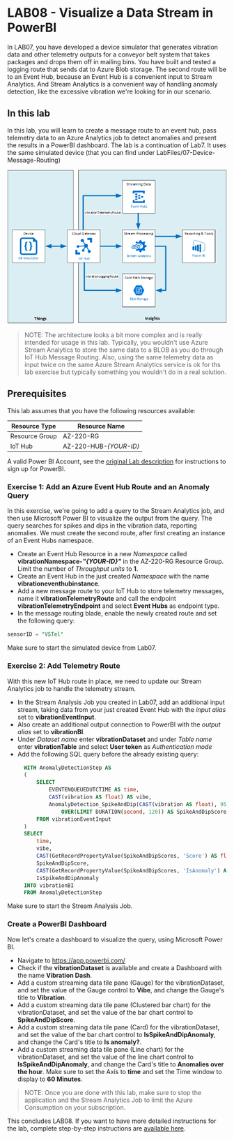 # LAB08 - Visualize a Data Stream in PowerBI
In LAB07, you have developed a device simulator that generates vibration data and other telemetry outputs for a conveyor belt system that takes packages and drops them off in mailing bins. You have built and tested a logging route that sends dat to Azure Blob storage.
The second route will be to an Event Hub, because an Event Hub is a convenient input to Stream Analytics. And Stream Analytics is a convenient way of handling anomaly detection, like the excessive vibration we're looking for in our scenario.
## In this lab
In this lab, you will learn to create a message route to an event hub, pass telemetry data to an Azure Analytics job to detect anomalies and present the results in a PowerBI dashboard. The lab is a continuation of Lab7. It uses the same simulated device (that you can find under LabFiles/07-Device-Message-Routing)

![ScreenShot](../Images/08-Architecture.png)

> NOTE: The architecture looks a bit more complex and is really intended for usage in this lab. Typically, you wouldn't use Azure Stream Analytics to store the same data to a BLOB as you do through IoT Hub Message Routing. Also, using the same telemetry data as input twice on the same Azure Stream Analytics service is ok for ths lab exercise but typically something you wouldn't do in a real solution.

## Prerequisites
This lab assumes that you have the following resources available:

Resource Type | Resource Name
--------------|--------------
Resource Group | AZ-220-RG
IoT Hub | AZ-220-HUB-*{YOUR-ID}*

A valid Power BI Account, see the [original Lab description](https://github.com/MicrosoftLearning/AZ-220-Microsoft-Azure-IoT-Developer/blob/master/Instructions/Labs/LAB_AK_08-visualize-data-stream-in-power-bi.md) for instructions to sign up for PowerBI.

### **Exercise 1: Add an Azure Event Hub Route and an Anomaly Query**
In this exercise, we're going to add a query to the Stream Analytics job, and then use Microsoft Power BI to visualize the output from the query. The query searches for spikes and dips in the vibration data, reporting anomalies. We must create the second route, after first creating an instance of an Event Hubs namespace.
- Create an Event Hub Resource in a new *Namespace* called **vibrationNamespace-_"{YOUR-ID}"_** in the AZ-220-RG Resource Group. Limit the number of *Throughput units* to **1**.
- Create an Event Hub in the just created *Namespace* with the name **vibrationeventhubinstance**.
- Add a new message route to your IoT Hub to store telemetry messages, name it **vibrationTelemetryRoute** and call the endpoint **vibrationTelemetryEndpoint** and select **Event Hubs** as endpoint type.
- In the message routing blade, enable the newly created route and set the following query:
```sql
sensorID = "VSTel"
```
Make sure to start the simulated device from Lab07.

### **Exercise 2: Add Telemetry Route**
With this new IoT Hub route in place, we need to update our Stream Analytics job to handle the telemetry stream.
- In the Stream Analysis Job you created in Lab07, add an additional input stream, taking data from your just created Event Hub with the *input alias* set to **vibrationEventInput**.
- Also create an additional output connection to PowerBI with the *output alias* set to **vibrationBI**.
- Under *Dataset name* enter **vibrationDataset** and under *Table name* enter **vibrationTable** and select **User token** as *Authentication mode*
- Add the following SQL query before the already existing query:
  ```SQL
    WITH AnomalyDetectionStep AS
    (
        SELECT
            EVENTENQUEUEDUTCTIME AS time,
            CAST(vibration AS float) AS vibe,
            AnomalyDetection_SpikeAndDip(CAST(vibration AS float), 95, 120, 'spikesanddips')
                OVER(LIMIT DURATION(second, 120)) AS SpikeAndDipScores
        FROM vibrationEventInput
    )
    SELECT
        time,
        vibe,
        CAST(GetRecordPropertyValue(SpikeAndDipScores, 'Score') AS float) AS
        SpikeAndDipScore,
        CAST(GetRecordPropertyValue(SpikeAndDipScores, 'IsAnomaly') AS bigint) AS
        IsSpikeAndDipAnomaly
    INTO vibrationBI
    FROM AnomalyDetectionStep
  ```
Make sure to start the Stream Analysis Job.

### **Create a PowerBI Dashboard**
Now let's create a dashboard to visualize the query, using Microsoft Power BI.
- Navigate to https://app.powerbi.com/
- Check if the **vibrationDataset** is available and create a Dashboard with the name **Vibration Dash**.
- Add a custom streaming data tile pane (Gauge) for the vibrationDataset, and set the value of the Gauge control to **Vibe**, and change the Gauge's title to **Vibration**.
- Add a custom streaming data tile pane (Clustered bar chart) for the vibrationDataset, and set the value of the bar chart control to **SpikeAndDipScore**.
- Add a custom streaming data tile pane (Card) for the vibrationDataset, and set the value of the bar chart control to **IsSpikeAndDipAnomaly**, and change the Card's title to **Is anomaly?**.
- Add a custom streaming data tile pane (Line chart) for the vibrationDataset, and set the value of the line chart control to **IsSpikeAndDipAnomaly**, and change the Card's title to **Anomalies over the hour**. Make sure to set the Axis to **time** and set the Time window to display to **60 Minutes**.
> NOTE: Once you are done with this lab, make sure to stop the application and the Stream Analytics Job to limit the Azure Consumption on your subscription.

This concludes LAB08. If you want to have more detailed instructions for the lab, complete step-by-step instructions are [available here](https://github.com/MicrosoftLearning/AZ-220-Microsoft-Azure-IoT-Developer/blob/master/Instructions/Labs/LAB_AK_08-visualize-data-stream-in-power-bi.md).

